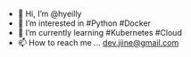- 👋 Hi, I’m @hyeilly
- 👀 I’m interested in #Python #Docker
- 🌱 I’m currently learning #Kubernetes #Cloud
- 📫 How to reach me ... dev.jiine@gmail.com

<!---
hyeilly/hyeilly is a ✨ special ✨ repository because its `README.md` (this file) appears on your GitHub profile.
You can click the Preview link to take a look at your changes.
--->
